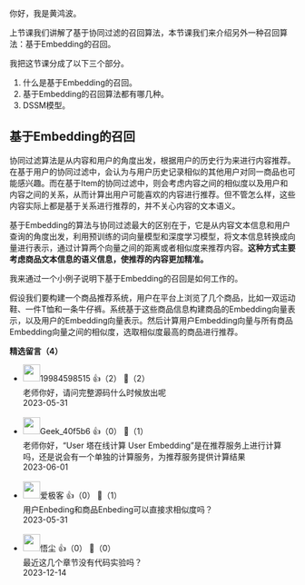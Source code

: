 你好，我是黄鸿波。

上节课我们讲解了基于协同过滤的召回算法，本节课我们来介绍另外一种召回算法：基于Embedding的召回。

我把这节课分成了以下三个部分。

1. 什么是基于Embedding的召回。
2. 基于Embedding的召回算法都有哪几种。
3. DSSM模型。

## 基于Embedding的召回

协同过滤算法是从内容和用户的角度出发，根据用户的历史行为来进行内容推荐。在基于用户的协同过滤中，会认为与用户历史记录相似的其他用户对同一商品也可能感兴趣。而在基于Item的协同过滤中，则会考虑内容之间的相似度以及用户和内容之间的关系，从而计算出用户可能喜欢的内容进行推荐。但不管怎么样，这些内容实际上都是基于关系进行推荐的，并不关心内容的文本语义。

基于Embedding的算法与协同过滤最大的区别在于，它是从内容文本信息和用户查询的角度出发，利用预训练的词向量模型和深度学习模型，将文本信息转换成向量进行表示，通过计算两个向量之间的距离或者相似度来推荐内容。**这种方式主要考虑商品文本信息的语义信息，使推荐的内容更加精准。**

我来通过一个小例子说明下基于Embedding的召回是如何工作的。

假设我们要构建一个商品推荐系统，用户在平台上浏览了几个商品，比如一双运动鞋、一件T恤和一条牛仔裤。系统基于这些商品信息构建商品的Embedding向量表示，以及用户的Embedding向量表示。然后计算用户Embedding向量与所有商品Embedding向量之间的相似度，选取相似度最高的商品进行推荐。
<div><strong>精选留言（4）</strong></div><ul>
<li><img src="https://thirdwx.qlogo.cn/mmopen/vi_32/mhSYbmpwSzVIEDu714dQuicXCf4ssKQ3LictIW6VoCFZ17EdanhRnhHEHmReiatJBrkUsfkXl4FsWU1JkoHqDiaxKA/132" width="30px"><span>19984598515</span> 👍（2） 💬（2）<div>老师你好，请问完整源码什么时候放出呢</div>2023-05-31</li><br/><li><img src="" width="30px"><span>Geek_40f5b6</span> 👍（0） 💬（1）<div>老师你好，“User 塔在线计算 User Embedding”是在推荐服务上进行计算吗，还是说会有一个单独的计算服务，为推荐服务提供计算结果</div>2023-06-01</li><br/><li><img src="https://thirdwx.qlogo.cn/mmopen/vi_32/Q0j4TwGTfTIUXWqIBiadT4H3XvpcLeOkeocfmpInuhCoHviaUrX7B0N8wnOicnqHZeicKg1SlLk070EFRya1RPQIicw/132" width="30px"><span>爱极客</span> 👍（0） 💬（1）<div>用户Enbeding和商品Enbeding可以直接求相似度吗？</div>2023-05-31</li><br/><li><img src="https://static001.geekbang.org/account/avatar/00/21/67/fe/5d17661a.jpg" width="30px"><span>悟尘</span> 👍（0） 💬（0）<div>最近这几个章节没有代码实验吗？</div>2023-12-14</li><br/>
</ul>